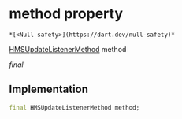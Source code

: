 


# method property




    *[<Null safety>](https://dart.dev/null-safety)*


[HMSUpdateListenerMethod](../../enum_hms_update_listener_method/HMSUpdateListenerMethod-class.md) method
  
_final_






## Implementation

```dart
final HMSUpdateListenerMethod method;


```








